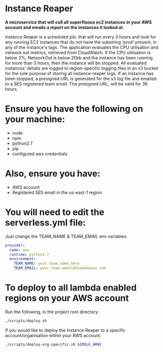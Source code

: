 # Instance Reaper #

**A microservice that will cull all superfluous ec2 instances in your AWS account and emails a report on the instances it looked at.**   

Instance Reaper is a scheduled job, that will run every 3 hours and look for any running EC2 instances that do not have the substring 'prod' present, in any of the instance's tags. The application evaluates the CPU utilisation and network out metrics, retrieved from CloudWatch. If the CPU utilisation is below 2%, NetworkOut is below 20kb and the instance has been running for more than 3 hours, then the instance will be stopped. All evaluated instances' details are logged to region-specific logging files in an s3 bucket for the sole purpose of storing all instance-reaper logs. If an instance has been stopped, a presigned URL is generated for the s3 log file and emailed to a SES registered team email. The presigned URL, will be valid for 36 hours.

# Ensure you have the following on your machine:

- node 
- npm 
- python2.7
- pip
- configured aws credentials

# Also, ensure you have:

- AWS account
- Registered SES email in the us-east-1 region 

# You will need to edit the serverless.yml file:

Just change the TEAM_NAME & TEAM_EMAIL env variables.

```yml
provider:
  name: aws
  runtime: python2.7
  environment: 
    TEAM_NAME: your.team.name.here
    TEAM_EMAIL: your.team.email@teamdomain.com
```

# To deploy to all lambda enabled regions on your AWS account

Run the following, in the project root directory:

```bash
./scripts/deploy.sh
```

If you would like to deploy the Instance Reaper to a specific account/organisation within your AWS account:

```bash
./scripts/deploy-org-specific.sh ${ROLE_ARN}
```
